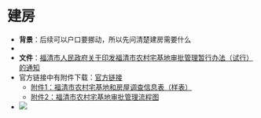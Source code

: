 
# 建房
- **背景**：后续可以户口要挪动，所以先问清楚建房需要什么
- 
- **文件**：[福清市人民政府关于印发福清市农村宅基地审批管理暂行办法（试行）的通知](files/福清市人民政府关于印发福清市农村宅基地审批管理暂行办法（试行）的通知_202207.pdf)
- 官方链接中有附件下载：[官方链接](http://www.fuqing.gov.cn/xjwz/zfxxgk/szfwj/202207/t20220726_4404898.htm)
	- [附件1：福清市农村宅基地和房屋调查信息表（样表）](files/附件1：福清市农村宅基地和房屋调查信息表（样表）.docx)
	- [附件2：福清市农村宅基地审批管理流程图](files/附件2：福清市农村宅基地审批管理流程图.doc)
- ![](https://s2.loli.net/2023/01/17/axPdZ7wF4zsNXL2.jpg)